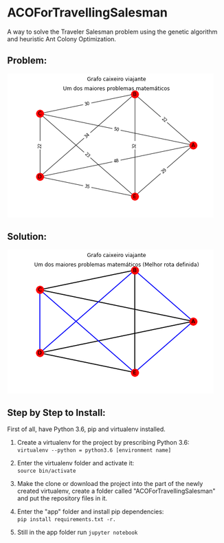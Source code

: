 # ACOForTravellingSalesman

A way to solve the Traveler Salesman problem using the genetic algorithm and heuristic Ant Colony Optimization.

## Problem:

![problem](problem.png)

## Solution:

![solution](solution.png)

## Step by Step to Install:

First of all, have Python 3.6, pip and virtualenv installed.

1. Create a virtualenv for the project by prescribing Python 3.6:<br>
```virtualenv --python = python3.6 [environment name]```

2. Enter the virtualenv folder and activate it:<br>
```source bin/activate```

3. Make the clone or download the project into the part of the newly created virtualenv, 
create a folder called "ACOForTravellingSalesman" and put the repository files in it.

4. Enter the "app" folder and install pip dependencies:<br>
```pip install requirements.txt -r.```

5. Still in the app folder run ```jupyter notebook```